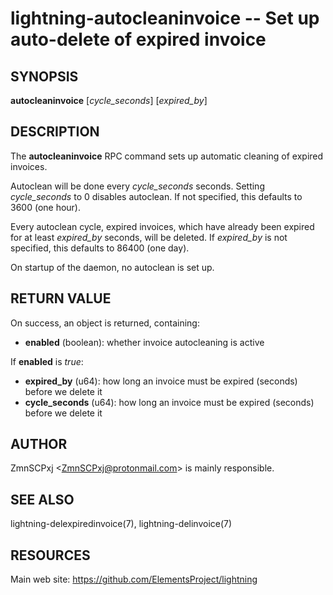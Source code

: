 lightning-autocleaninvoice -- Set up auto-delete of expired invoice
===================================================================

SYNOPSIS
--------

**autocleaninvoice** [*cycle\_seconds*] [*expired\_by*]

DESCRIPTION
-----------

The **autocleaninvoice** RPC command sets up automatic cleaning of
expired invoices.

Autoclean will be done every *cycle\_seconds* seconds. Setting
*cycle\_seconds* to 0 disables autoclean. If not specified, this
defaults to 3600 (one hour).

Every autoclean cycle, expired invoices, which have already been expired
for at least *expired\_by* seconds, will be deleted. If *expired\_by* is
not specified, this defaults to 86400 (one day).

On startup of the daemon, no autoclean is set up.

RETURN VALUE
------------

[comment]: # (GENERATE-FROM-SCHEMA-START)
On success, an object is returned, containing:
- **enabled** (boolean): whether invoice autocleaning is active

If **enabled** is *true*:
  - **expired_by** (u64): how long an invoice must be expired (seconds) before we delete it
  - **cycle_seconds** (u64): how long an invoice must be expired (seconds) before we delete it

[comment]: # (GENERATE-FROM-SCHEMA-END)

AUTHOR
------

ZmnSCPxj <<ZmnSCPxj@protonmail.com>> is mainly responsible.

SEE ALSO
--------

lightning-delexpiredinvoice(7), lightning-delinvoice(7)

RESOURCES
---------

Main web site: <https://github.com/ElementsProject/lightning>

[comment]: # ( SHA256STAMP:8dc6bb1b19326477b2bddc4b71e72dd38b314ba7d5d275e2b81386ea9cb08bbc)
